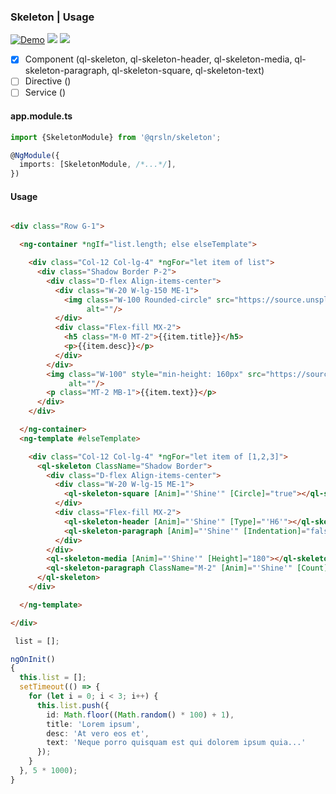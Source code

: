 ### Skeleton | Usage

[![Demo](https://img.shields.io/badge/Demo-blue?style=for-the-badge)](https://krsln.github.io/Showcase/Libraries/Skeleton)
[![](https://img.shields.io/badge/Main-projects-white?style=for-the-badge)](../projects.md)
[![](https://img.shields.io/badge/readme-white?style=for-the-badge)](readme.md)

- [x] Component (ql-skeleton, ql-skeleton-header, ql-skeleton-media, ql-skeleton-paragraph, ql-skeleton-square, ql-skeleton-text)
- [ ] Directive ()
- [ ] Service ()

#### app.module.ts

```typescript
import {SkeletonModule} from '@qrsln/skeleton';

@NgModule({
  imports: [SkeletonModule, /*...*/],
})
```  

#### Usage

```html

<div class="Row G-1">

  <ng-container *ngIf="list.length; else elseTemplate">

    <div class="Col-12 Col-lg-4" *ngFor="let item of list">
      <div class="Shadow Border P-2">
        <div class="D-flex Align-items-center">
          <div class="W-20 W-lg-150 ME-1">
            <img class="W-100 Rounded-circle" src="https://source.unsplash.com/random/100x100?image={{item.id}}"
                 alt=""/>
          </div>
          <div class="Flex-fill MX-2">
            <h5 class="M-0 MT-2">{{item.title}}</h5>
            <p>{{item.desc}}</p>
          </div>
        </div>
        <img class="W-100" style="min-height: 160px" src="https://source.unsplash.com/random/430x180?image={{item.id}}"
             alt=""/>
        <p class="MT-2 MB-1">{{item.text}}</p>
      </div>
    </div>

  </ng-container>
  <ng-template #elseTemplate>

    <div class="Col-12 Col-lg-4" *ngFor="let item of [1,2,3]">
      <ql-skeleton ClassName="Shadow Border">
        <div class="D-flex Align-items-center">
          <div class="W-20 W-lg-15 ME-1">
            <ql-skeleton-square [Anim]="'Shine'" [Circle]="true"></ql-skeleton-square>
          </div>
          <div class="Flex-fill MX-2">
            <ql-skeleton-header [Anim]="'Shine'" [Type]="'H6'"></ql-skeleton-header>
            <ql-skeleton-paragraph [Anim]="'Shine'" [Indentation]="false" [Count]="2"></ql-skeleton-paragraph>
          </div>
        </div>
        <ql-skeleton-media [Anim]="'Shine'" [Height]="180"></ql-skeleton-media>
        <ql-skeleton-paragraph ClassName="M-2" [Anim]="'Shine'" [Count]="2"></ql-skeleton-paragraph>
      </ql-skeleton>
    </div>

  </ng-template>

</div>
``` 

```typescript
 list = [];

ngOnInit()
{
  this.list = [];
  setTimeout(() => {
    for (let i = 0; i < 3; i++) {
      this.list.push({
        id: Math.floor((Math.random() * 100) + 1),
        title: 'Lorem ipsum',
        desc: 'At vero eos et',
        text: 'Neque porro quisquam est qui dolorem ipsum quia...'
      });
    }
  }, 5 * 1000);
}
``` 
